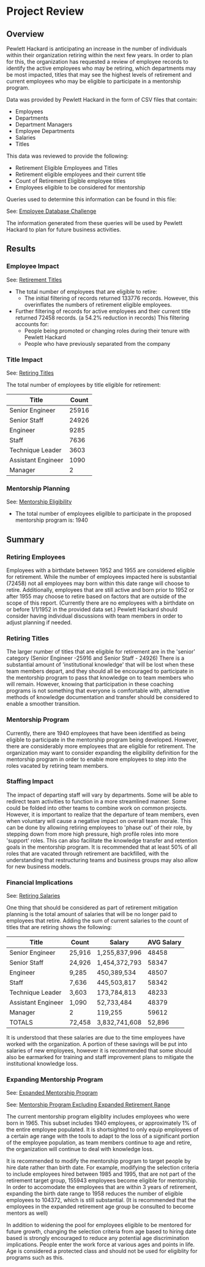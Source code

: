 # Project Review

## Overview
Pewlett Hackard is anticipating an increase in the number of individuals within their organization retiring within the next few years.  In order to plan for this, the organization has requested a review of employee records to identify the active employees who may be retiring, which departments may be most impacted, titles that may see the highest levels of retirement and current employees who may be eligible to participate in a mentorship program. 

Data was provided by Pewlett Hackard in the form of CSV files that contain: 
- Employees
- Departments
- Department Managers
- Employee Departments
- Salaries
- Titles 

This data was reviewed to provide the following: 
- Retirement Eligible Employees and Titles
- Retirement eligible employees and their current title
- Count of Retirement Eligible employee titles 
- Employees eligible to be considered for mentorship 

Queries used to determine this information can be found in this file: 

See: [Employee Database Challenge](https://github.com/klbrabec/Wk_7_BC_Challenge_Employee_Analysis/blob/main/SQL_Files/Employee_Database_Challenge..sql)

The information generated from these queries will be used by Pewlett Hackard to plan for future business activities. 

## Results
### Employee Impact 
See: [Retirement Titles](https://github.com/klbrabec/Wk_7_BC_Challenge_Employee_Analysis/blob/main/data_files/Retirement_titles.csv)
- The total number of employees that are eligible to retire:  
  - The initial filtering of records returned 133776 records. However, this overinflates the numbers of retirement eligible employees.  
- Further filtering of records for active employees and their current title returned 72458 records.  (a 54.2% reduction in records)
  This filtering accounts for: 
  - People being promoted or changing roles during their tenure with Pewlett Hackard 
  - People who have previously separated from the company 

### Title Impact 
See: [Retiring Titles](https://github.com/klbrabec/Wk_7_BC_Challenge_Employee_Analysis/blob/main/data_files/retiring_titles.csv)

The total number of employees by title eligible for retirement: 

|Title|Count|
|---|---|
|Senior Engineer|25916|
|Senior Staff|24926|
|Engineer|9285|
|Staff|7636|
|Technique Leader|3603|
|Assistant Engineer|1090|
|Manager|2|

### Mentorship Planning 
See: [Mentorship Eligibility](https://github.com/klbrabec/Wk_7_BC_Challenge_Employee_Analysis/blob/main/data_files/mentorship_eligibility.csv)
- The total number of employees eligilble to participate in the proposed mentorship program is: 1940


## Summary 
### Retiring Employees 
Employees with a birthdate between 1952 and 1955 are considered eligible for retirement.  While the number of employees impacted here is substantial (72458) not all employees may born within this date range will choose to retire.  Additionally, employees that are still active and born prior to 1952 or after 1955 may choose to retire based on factors that are outside of the scope of this report. (Currently there are no employees with a birthdate on or before 1/1/1952 in the provided data set.) Pewlett Hackard should consider having individual discussions with team members in order to adjust planning if needed. 

### Retiring Titles 
The larger number of titles that are eligible for retirement are in the 'senior' category (Senior Engineer -25916 and Senior Staff - 24926)  There is a substantial amount of 'institutional knowledge' that will be lost when these team members depart, and they should all be encouraged to participate in the mentorship program to pass that knowledge on to team members who will remain.  However, knowing that participation in these coaching programs is not something that everyone is comfortable with, alternative methods of knowledge documentation and transfer should be considered to enable a smoother transition. 

### Mentorship Program 
Currently, there are 1940 employees that have been identified as being eligible to participate in the mentorship program being developed.  However, there are considerably more employees that are eligible for retirement.  The organization may want to consider expanding the eligibility definition for the mentorship program in order to enable more employees to step into the roles vacated by retiring team members.  

### Staffing Impact 
The impact of departing staff will vary by departments.  Some will be able to redirect team activities to function in a more streamlined manner.  Some could be folded into other teams to combine work on common projects.  However, it is important to realize that the departure of team members, even when voluntary will cause a negative impact on overall team morale.    This can be done by allowing retiring employees to 'phase out' of their role, by stepping down from more high pressure, high profile roles into more 'support' roles. This can also facilitate the knowledge transfer and retention goals in the mentorship program.  It is recommended that at least 50% of all roles that are vacated through retirement are backfilled, with the understanding that restructuring teams and business groups may also allow for new business models. 

### Financial Implications 
See: [Retiring Salaries](https://github.com/klbrabec/Wk_7_BC_Challenge_Employee_Analysis/blob/main/data_files/retirement_salaries.csv)

One thing that should be considered as part of retirement mitigation planning is the total amount of salaries that will be no longer paid to employees that retire.  Adding the sum of current salaries to the count of titles that are retiring shows the following: 

|Title|Count|Salary|AVG Salary|
|---|---|---|---|
|Senior Engineer|25,916|1,255,837,996|48458|
|Senior Staff|24,926|1,454,372,793|58347|
|Engineer|9,285|450,389,534|48507|
|Staff|7,636|445,503,817|58342|
|Technique Leader|3,603|173,784,813|48233|
|Assistant Engineer|1,090|52,733,484|48379|
|Manager|2|119,255|59612|
|TOTALS| 72,458|3,832,741,608|52,896|

It is understood that these salaries are due to the time employees have worked with the organization.  A portion of these savings will be put into salaries of new employees, however it is recommended that some should also be earmarked for training and staff improvement plans to mitigate the institutional knowledge loss.  

### Expanding Mentorship Program 
See:  [Expanded Mentorship Program](https://github.com/klbrabec/Wk_7_BC_Challenge_Employee_Analysis/blob/main/data_files/expanded_membership_eligibility.csv)

See:  [Mentorship Program Excluding Expanded Retirement Range](https://github.com/klbrabec/Wk_7_BC_Challenge_Employee_Analysis/blob/main/data_files/retiring_mentorship_eligibility.csv)

The current mentorship program eligiblity includes employees who were born in 1965.  This subset includes 1940 employees, or approximately 1% of the entire employee populated.  It is shortsighted to only equip employees of a certain age range with the tools to adapt to the loss of a significant portion of the employee population, as team members continue to age and retire, the organization will continue to deal with knowledge loss.  

It is recommended to modify the mentorship program to target people by hire date rather than birth date. For example, modifying the selection criteria to include employees hired between 1985 and 1995, that are not part of the retirement target group, 155943 employees become eligible for mentorship.  In order to accomodate the employees that are within 3 years of retirement, expanding the birth date range to 1958 reduces the number of eligible employees to 104372, which is still substantial.  (It is recommended that the employees in the expanded retirement age group be consulted to become mentors as well)

In addition to widening the pool for employees eligible to be mentored for future growth, changing the selection criteria from age based to hiring date based is strongly encouraged to reduce any potential age discrimination implications.  People enter the work force at various ages and points in life.  Age is considered a protected class and should not be used for eligiblity for programs such as this. 
